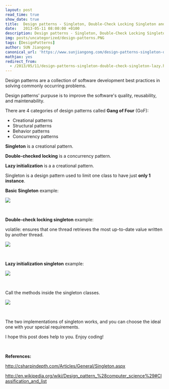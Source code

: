```yaml
---
layout: post
read_time: true
show_date: true
title:  Design patterns - Singleton, Double-Check Locking Singleton and Lazy initialization
date:   2013-05-11 08:00:00 +0100
description: Design patterns - Singleton, Double-Check Locking Singleton and Lazy initialization
img: posts/uncategorized/design-patterns.PNG
tags: [DesignPatterns]
author: SUN Jiangong
canonical_url: 'https://www.sunjiangong.com/design-patterns-singleton-double-check-singleton-lazy.html'
mathjax: yes
redirect_from:
  - /2013/05/11/design-patterns-singleton-double-check-singleton-lazy.html
---
```


Design patterns are a collection of software development best practices in solving commonly occurring problems.

Design patterns' purpuse is to improve the software's quality, reusability, and maintenability.

<!--more-->

There are 4 categories of design patterns called **Gang of Four** (GoF):

- Creational patterns
- Structural patterns
- Behavior patterns
- Concurrency patterns


**Singleton** is a creational pattern. 

**Double-checked locking** is a concurrency pattern.

**Lazy initialization** is a a creational pattern.


Singleton is a design pattern used to limit one class to have just **only 1 instance**.



**Basic Singleton** example:


![](./../../../assets/img/posts/2013-05-11-Singleton/basic_singleton.png)


<br/>

**Double-check locking singleton** example:

volatile: ensures that one thread retrieves the most up-to-date value written by another thread.

![](./../../../assets/img/posts/2013-05-11-Singleton/double_check_locking_singleton.png)


<br/>

**Lazy initialization singleton** example:


![](./../../../assets/img/posts/2013-05-11-Singleton/lazy_initialization_singleton.png)


<br/>

Call the methods inside the singleton classes.

![](./../../../assets/img/posts/2013-05-11-Singleton/call.png)

<br/>

The two implementations of singleton works, and you can choose the ideal one with your special requirements. 


I hope this post does help to you. Enjoy coding!

<br/>

**References:**

http://csharpindepth.com/Articles/General/Singleton.aspx

http://en.wikipedia.org/wiki/Design_pattern_%28computer_science%29#Classification_and_list

